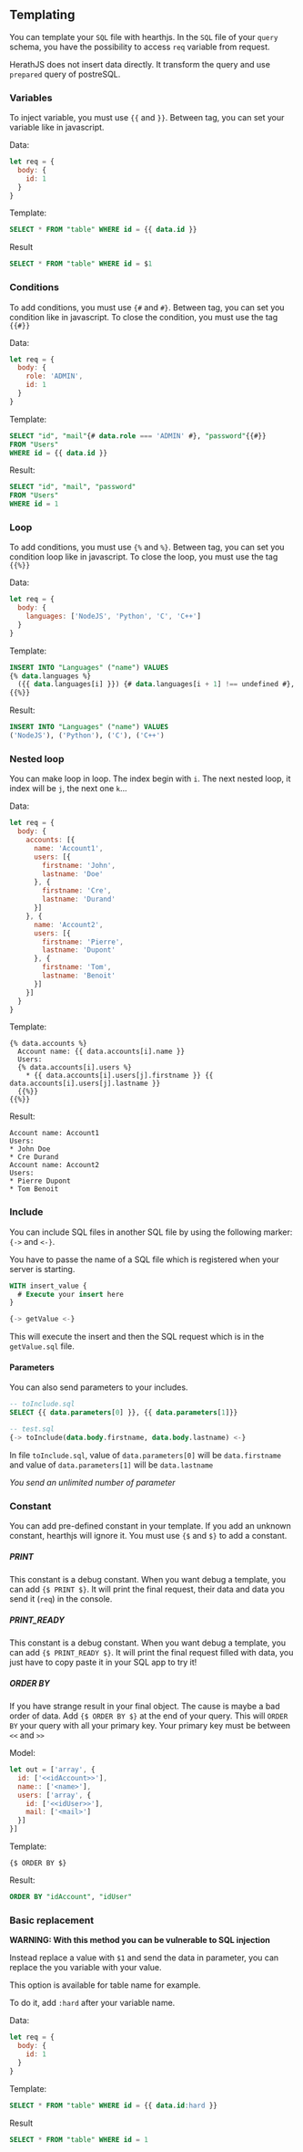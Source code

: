 ## Templating

You can template your `SQL` file with hearthjs. In the `SQL` file of your `query` schema, you have the possibility to access `req` variable from request.

HerathJS does not insert data directly. It transform the query and use `prepared` query of postreSQL.

### Variables

To inject variable, you must use `{{` and `}}`. Between tag, you can set your variable like in javascript.

Data:
```js
let req = {
  body: {
    id: 1
  }
}
```

Template:
```sql
SELECT * FROM "table" WHERE id = {{ data.id }}
```

Result
```sql
SELECT * FROM "table" WHERE id = $1
```

### Conditions

To add conditions, you must use `{#` and `#}`. Between tag, you can set you condition like in javascript. To close the condition, you must use the tag `{{#}}`

Data:
```js
let req = {
  body: {
    role: 'ADMIN',
    id: 1
  }
}
```

Template:
```sql
SELECT "id", "mail"{# data.role === 'ADMIN' #}, "password"{{#}}
FROM "Users"
WHERE id = {{ data.id }}
```

Result:
```sql
SELECT "id", "mail", "password"
FROM "Users"
WHERE id = 1
```

### Loop

To add conditions, you must use `{%` and `%}`. Between tag, you can set you condition loop like in javascript. To close the loop, you must use the tag `{{%}}`

Data:
```js
let req = {
  body: {
    languages: ['NodeJS', 'Python', 'C', 'C++']
  }
}
```

Template:
```sql
INSERT INTO "Languages" ("name") VALUES
{% data.languages %}
  ({{ data.languages[i] }}) {# data.languages[i + 1] !== undefined #}, {{#}}
{{%}}
```

Result:
```sql
INSERT INTO "Languages" ("name") VALUES
('NodeJS'), ('Python'), ('C'), ('C++')
```

### Nested loop

You can make loop in loop. The index begin with `i`. The next nested loop, it index will be `j`, the next one `k`...

Data:
```js
let req = {
  body: {
    accounts: [{
      name: 'Account1',
      users: [{
        firstname: 'John',
        lastname: 'Doe'
      }, {
        firstname: 'Cre',
        lastname: 'Durand'
      }]
    }, {
      name: 'Account2',
      users: [{
        firstname: 'Pierre',
        lastname: 'Dupont'
      }, {
        firstname: 'Tom',
        lastname: 'Benoit'
      }]
    }]
  }
}
```

Template:
```twig
{% data.accounts %}
  Account name: {{ data.accounts[i].name }}
  Users: 
  {% data.accounts[i].users %}
    * {{ data.accounts[i].users[j].firstname }} {{ data.accounts[i].users[j].lastname }}
  {{%}}
{{%}}
```

Result:
```
Account name: Account1
Users:
* John Doe
* Cre Durand
Account name: Account2
Users:
* Pierre Dupont
* Tom Benoit
```

### Include

You can include SQL files in another SQL file by using the following marker: `{->` and `<-}`.

You have to passe the name of a SQL file which is registered when your server is starting.

```sql
WITH insert_value {
  # Execute your insert here
}

{-> getValue <-}
```

This will execute the insert and then the SQL request which is in the `getValue.sql` file.

#### Parameters

You can also send parameters to your includes.

```sql
-- toInclude.sql
SELECT {{ data.parameters[0] }}, {{ data.parameters[1]}}
```

```sql
-- test.sql
{-> toInclude(data.body.firstname, data.body.lastname) <-}
```

In file `toInclude.sql`, value of `data.parameters[0]` will be `data.firstname` and value of `data.parameters[1]` will be `data.lastname`

*You send an unlimited number of parameter*

### Constant

You can add pre-defined constant in your template. If you add an unknown constant, hearthjs will ignore it. You must use `{$` and `$}` to add a constant.

##### PRINT

This constant is a debug constant. When you want debug a template, you can add `{$ PRINT $}`. It will print the final request, their data and data you send it (`req`) in the console.

##### PRINT_READY

This constant is a debug constant. When you want debug a template, you can add `{$ PRINT_READY $}`. It will print the final request filled with data, you just have to copy paste it in your SQL app to try it!

##### ORDER BY

If you have strange result in your final object. The cause is maybe a bad order of data. Add `{$ ORDER BY $}` at the end of your query. This will `ORDER BY` your query with all your primary key. Your primary key must be between `<<` and `>>`

Model:
```js
let out = ['array', {
  id: ['<<idAccount>>'],
  name:: ['<name>'],
  users: ['array', {
    id: ['<<idUser>>'],
    mail: ['<mail>']
  }]
}]
```

Template:
```twig
{$ ORDER BY $}
```

Result:
```sql
ORDER BY "idAccount", "idUser"
```

### Basic replacement

**WARNING: With this method you can be vulnerable to SQL injection**

Instead replace a value with `$1` and send the data in parameter, you can replace the you variable with your value.

This option is available for table name for example.

To do it, add `:hard` after your variable name.

Data:
```js
let req = {
  body: {
    id: 1
  }
}
```

Template:
```sql
SELECT * FROM "table" WHERE id = {{ data.id:hard }}
```

Result
```sql
SELECT * FROM "table" WHERE id = 1
```
